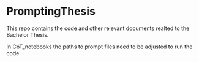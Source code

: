 # PromptingThesis
This repo contains the code and other relevant documents realted to the Bachelor Thesis.

In CoT_notebooks the paths to prompt files need to be adjusted to run the code.

